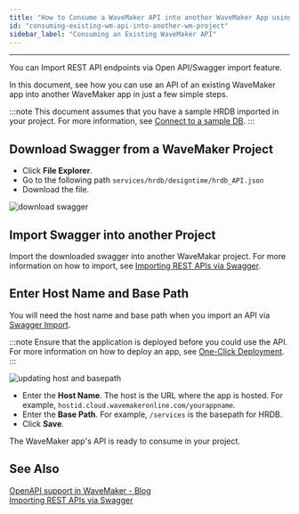 ```yaml
---
title: "How to Consume a WaveMaker API into another WaveMaker App using Open API/Swagger"
id: "consuming-existing-wm-api-into-another-wm-project"
sidebar_label: "Consuming an Existing WaveMaker API"
---
```

---

You can Import REST API endpoints via Open API/Swagger import feature.

In this document, see how you can use an API of an existing WaveMaker app into another WaveMaker app in just a few simple steps.

:::note
This document assumes that you have a sample HRDB imported in your project. For more information, see [Connect to a sample DB](/learn/app-development/services/database-services/working-with-databases/#connect-to-a-db).
:::

## Download Swagger from a WaveMaker Project

- Click **File Explorer**.
- Go to the following path `services/hrdb/designtime/hrdb_API.json`
- Download the file.

![download swagger](/learn/assets/download-swagger.png)

## Import Swagger into another Project

Import the downloaded swagger into another WaveMakar project. For more information on how to import, see [Importing REST APIs via Swagger](/learn/app-development/services/api-designer/import-rest-apis-swagger).

## Enter Host Name and Base Path

You will need the host name and base path when you import an API via [Swagger Import](/learn/app-development/services/api-designer/import-rest-apis-swagger).

:::note
Ensure that the application is deployed before you could use the API. For more information on how to deploy an app, see [One-Click Deployment](/learn/app-development/deployment/one-click-deployment).
:::

![updating host and basepath](/learn/assets/update-host-basepath.png)

- Enter the **Host Name**. The host is the URL where the app is hosted. For example, `hostid.cloud.wavemakeronline.com/yourappname`.
- Enter the **Base Path**. For example, `/services` is the basepath for HRDB.
- Click **Save**.

The WaveMaker app's API is ready to consume in your project.

## See Also

[OpenAPI support in WaveMaker - Blog](/learn/blog/2020/04/21/wavemaker-openapi-import)  
[Importing REST APIs via Swagger](/learn/app-development/services/api-designer/import-rest-apis-swagger)  

